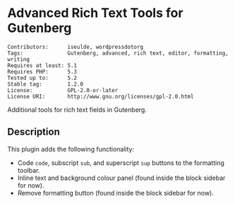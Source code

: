 # Advanced Rich Text Tools for Gutenberg

    Contributors:      iseulde, wordpressdotorg
    Tags:              Gutenberg, advanced, rich text, editor, formatting, writing
    Requires at least: 5.1
    Requires PHP:      5.3
    Tested up to:      5.2
    Stable tag:        1.2.0
    License:           GPL-2.0-or-later
    License URI:       http://www.gnu.org/licenses/gpl-2.0.html

Additional tools for rich text fields in Gutenberg.

## Description

This plugin adds the following functionality:

* Code `code`, subscript `sub`, and superscript `sup` buttons to the formatting toolbar.
* Inline text and background colour panel (found inside the block sidebar for now).
* Remove formatting button (found inside the block sidebar for now).
